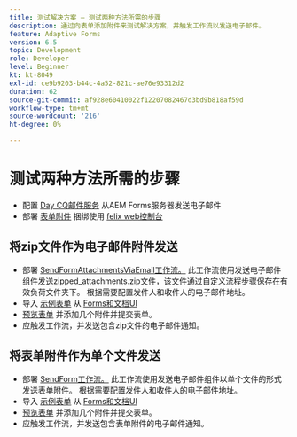 ```yaml
---
title: 测试解决方案 — 测试两种方法所需的步骤
description: 通过向表单添加附件来测试解决方案，并触发工作流以发送电子邮件。
feature: Adaptive Forms
version: 6.5
topic: Development
role: Developer
level: Beginner
kt: kt-8049
exl-id: ce9b9203-b44c-4a52-821c-ae76e93312d2
duration: 62
source-git-commit: af928e60410022f12207082467d3bd9b818af59d
workflow-type: tm+mt
source-wordcount: '216'
ht-degree: 0%

---
```


# 测试两种方法所需的步骤

* 配置 [Day CQ邮件服务](https://experienceleague.adobe.com/docs/experience-manager-65/administering/operations/notification.html?lang=en#configuring-the-mail-service) 从AEM Forms服务器发送电子邮件
* 部署 [表单附件](assets/formattachments.formattachments.core-1.0-SNAPSHOT.jar) 捆绑使用 [felix web控制台](http://localhost:4502/system/console/bundles)

## 将zip文件作为电子邮件附件发送



* 部署 [SendFormAttachmentsViaEmail工作流。](assets/zipped-form-attachments-model.zip) 此工作流使用发送电子邮件组件发送zipped_attachments.zip文件，该文件通过自定义流程步骤保存在有效负荷文件夹下。 根据需要配置发件人和收件人的电子邮件地址。
* 导入 [示例表单](assets/zip-form-attachments-form.zip) 从 [Forms和文档UI](http://localhost:4502/aem/forms.html/content/dam/formsanddocuments)
* [预览表单](http://localhost:4502/content/dam/formsanddocuments/zippformattachments/jcr:content?wcmmode=disabled) 并添加几个附件并提交表单。
* 应触发工作流，并发送包含zip文件的电子邮件通知。

## 将表单附件作为单个文件发送

* 部署 [SendForm工作流。](assets/send-form-attachments-model.zip) 此工作流使用发送电子邮件组件以单个文件的形式发送表单附件。 根据需要配置发件人和收件人的电子邮件地址。
* 导入 [示例表单](assets/send-list-attachments-form.zip) 从 [Forms和文档UI](http://localhost:4502/aem/forms.html/content/dam/formsanddocuments)
* [预览表单](http://localhost:4502/content/dam/formsanddocuments/sendlistofattachments/jcr:content?wcmmode=disabled) 并添加几个附件并提交表单。
* 应触发工作流，并发送包含表单附件的电子邮件通知。

